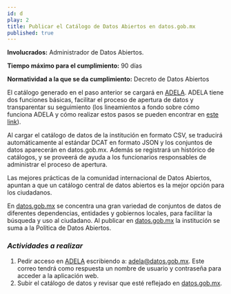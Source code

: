 ```yaml
---
id: d
play: 2
title: Publicar el Catálogo de Datos Abiertos en datos.gob.mx
published: true
---
```


**Involucrados:** Administrador de Datos Abiertos.

**Tiempo máximo para el cumplimiento:** 90 días

**Normatividad a la que  se da cumplimiento:** Decreto de Datos Abiertos

El catálogo generado en el paso anterior se cargará en [ADELA](http://adela.datos.gob.mx/). ADELA tiene dos funciones básicas, facilitar el proceso de apertura de datos y transparentar su seguimiento (los lineamientos a fondo sobre cómo funciona ADELA y cómo realizar estos pasos se pueden encontrar en [este link](https://github.com/mxabierto/adela/wiki/Gu%C3%ADa-de-uso-para-el-funcionario)).

Al cargar el catálogo de datos de la institución en formato CSV, se traducirá automáticamente al estándar DCAT en formato JSON y los conjuntos de datos aparecerán en datos.gob.mx. Además se registrará un histórico de catálogos, y se proveerá de ayuda a los funcionarios responsables de administrar el proceso de apertura.

Las mejores prácticas de la comunidad internacional de Datos Abiertos, apuntan a que un catálogo central de datos abiertos es la mejor opción para los ciudadanos. 

En [datos.gob.mx](http://datos.gob.mx/) se concentra una gran variedad de conjuntos de datos de diferentes dependencias, entidades y gobiernos locales, para facilitar la búsqueda y uso al ciudadano. Al publicar en [datos.gob.mx](http://datos.gob.mx/) la institución se suma a la Política de Datos Abiertos.

### _Actividades a realizar_

1. Pedir acceso en [ADELA](http://adela.datos.gob.mx/) escribiendo a: adela@datos.gob.mx. Este correo tendrá como respuesta un nombre de usuario y contraseña para acceder a la aplicación web.
2. Subir el catálogo de datos y revisar que esté reflejado en [datos.gob.mx](http://datos.gob.mx/).
